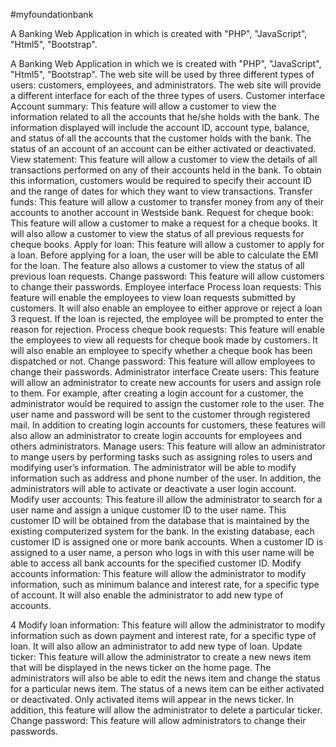 #myfoundationbank


A Banking Web Application in which is created with "PHP", "JavaScript", "Html5", "Bootstrap".

A Banking Web Application in which we is created with "PHP", "JavaScript", "Html5", "Bootstrap".
The web site will be used by three different types of users: customers,
employees, and administrators.  The web site will provide a different
interface for each of the three types of users.
Customer interface
Account summary: This feature will allow a customer to view the
information related to all the accounts that he/she holds with the bank.
The information displayed will include the account ID, account type,
balance, and status of all the accounts that the customer holds with the
bank. The status of an account of an account can be either activated or
deactivated.
View statement:  This feature will allow a customer to view the details
of all transactions performed on any of their accounts held in the bank.
To obtain this information, customers would be required to specify their
account ID and the range of dates for which they want to view
transactions.
Transfer funds:  This feature will allow a customer to transfer money
from any of their accounts to another account in Westside bank.
Request for cheque book: This feature will allow a customer to make a
request for a cheque books. It will also allow a customer to view the
status of all previous requests for cheque books.
Apply for loan:  This feature will allow a customer to apply for a loan.
Before applying for a loan, the user will be able to calculate the EMI
for the loan. The feature also allows a customer to view the status of
all previous loan requests.
Change password: This feature will allow customers to change their
passwords.
Employee interface
Process loan requests: This feature will enable the employees to view
loan requests submitted by customers.  It will also enable an employee
to either approve or reject a loan
3
request.  If the loan is rejected, the employee will be prompted to
enter the reason for rejection.
Process cheque book requests: This feature will enable the employees to
view all requests for cheque book made by customers. It will also enable
an employee to specify whether a cheque book has been dispatched or not.
Change password: This feature will allow employees to change their
passwords.
Administrator interface
Create users: This feature will allow an administrator to create new
accounts for users and assign role to them.  For example, after creating
a login account for a customer, the administrator would be required to
assign the customer role to the user. The user name and password will be
sent to the customer through registered mail. In addition to creating
login accounts for customers, these features will also allow an
administrator to create login accounts for employees and others
administrators.
Manage users:  This feature will allow an administrator to mange users
by performing tasks such as assigning roles to users and modifying
user’s information.  The administrator will be able to modify
information such as address and phone number of the user. In addition,
the administrators will able to activate or deactivate a user login
account.
Modify user accounts: This feature ill allow the administrator to search
for a user name and assign a unique customer ID to the user name. This
customer ID will be obtained from the database that is maintained by the
existing computerized system for the bank.  In the existing database,
each customer ID is assigned one or more bank accounts. When a customer
ID is assigned to a user name, a person who logs in with this user name
will be able to access all bank accounts for the specified customer ID.
Modify accounts information: This feature will allow the administrator
to modify information, such as minimum balance and interest rate, for a
specific type of account. It will also enable the administrator to add
new type of accounts.

4
Modify loan information: This feature will allow the administrator to
modify information such as down payment and interest rate, for a
specific type of loan. It will also allow an administrator to add new
type of loan.
Update ticker: This feature will allow the administrator to create a new
news item that will be displayed in the news ticker on the home page.
The administrators will also be able to edit the news item and change
the status for a particular news item.  The status of a news item can be
either activated or deactivated. Only activated items will appear in the
news ticker. In addition, this feature will allow the administrator to
delete a particular ticker.
Change password: This feature will allow administrators to change their
passwords.

